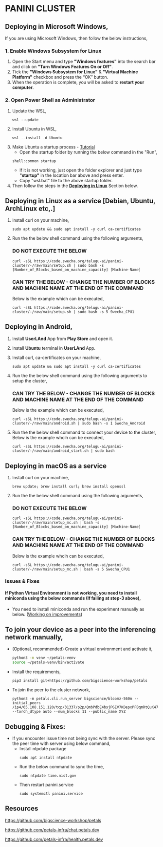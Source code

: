 # PANINI CLUSTER

## Deploying in Microsoft Windows,

If you are using Microsoft Windows, then follow the below instructions,
### 1. Enable Windows Subsystem for Linux
1. Open the Start menu and type **"Windows features"** into the search bar and click on **"Turn Windows Features On or Off"**.
2. Tick the **"Windows Subsystem for Linux"** & **"Virtual Machine Platform"** checkbox and press the “OK” button.
3. When the operation is complete, you will be asked to **restart your computer**.

### 2. Open Power Shell as Administrator

1. Update the WSL,
    ```
    wsl --update
    ```
2. Install Ubuntu in WSL,
    ```
    wsl --install -d Ubuntu
    ```
3. Make Ubuntu a startup process - [Tutorial](https://www.youtube.com/watch?v=xFpgf9eLUlk)
    - Open the startup folder by running the below command in the "Run",
    ```
    shell:common startup
    ```
    - If it is not working, just open the folder explorer and just type **"startup"** in the location bar above and press enter.
    - Copy "wsl.bat" file to the above startup folder.
4. Then follow the steps in the [**Deploying in Linux**](https://code.swecha.org/telugu-ai/panini-cluster#deploying-in-linux-as-a-service-debian-ubuntu-archlinux-etc) Section below.


## Deploying in Linux as a service [Debian, Ubuntu, ArchLinux etc,.]

1. Install curl on your machine,
    ```
    sudo apt update && sudo apt install -y curl ca-certificates
    ```

2. Run the the below shell command using the following arguments,
    ### DO NOT EXECUTE THE BELOW
    ``` 
    curl -sSL https://code.swecha.org/telugu-ai/panini-cluster/-/raw/main/setup.sh | sudo bash -s [Number_of_Blocks_based_on_machine_capacity] [Machine-Name]
    ```
    ### CAN TRY THE BELOW - CHANGE THE NUMBER OF BLOCKS AND MACHINE NAME AT THE END OF THE COMMAND
    Below is the example which can be executed,
    ```
    curl -sSL https://code.swecha.org/telugu-ai/panini-cluster/-/raw/main/setup.sh | sudo bash -s 5 Swecha_CPU1
    ```

## Deploying in Android,

1. Install **UserLAnd** App from **Play Store** and open it.
2. Install **Ubuntu** terminal in **UserLAnd** App.
3. Install curl, ca-certificates on your machine,
    ```
    sudo apt update && sudo apt install -y curl ca-certificates
    ```

4. Run the the below shell command using the following arguments to setup the cluster,
    ### CAN TRY THE BELOW - CHANGE THE NUMBER OF BLOCKS AND MACHINE NAME AT THE END OF THE COMMAND
    Below is the example which can be executed,
    ```
    curl -sSL https://code.swecha.org/telugu-ai/panini-cluster/-/raw/main/android.sh | sudo bash -s 1 Swecha_Android
    ```

5. Run the the below shell command to connect your device to the cluster,
    Below is the example whcih can be executed,
    ```
    curl -sSL https://code.swecha.org/telugu-ai/panini-cluster/-/raw/main/android_start.sh | sudo bash
    ```

## Deploying in macOS as a service
1. Install curl on your machine,
    ```
    brew update; brew install curl; brew install openssl
    ```

2. Run the the below shell command using the following arguments,
    ### DO NOT EXECUTE THE BELOW
    ``` 
    curl -sSL https://code.swecha.org/telugu-ai/panini-cluster/-/raw/main/setup_mc.sh | bash -s [Number_of_Blocks_based_on_machine_capacity] [Machine-Name]
    ```
    ### CAN TRY THE BELOW - CHANGE THE NUMBER OF BLOCKS AND MACHINE NAME AT THE END OF THE COMMAND
    Below is the example whcih can be executed,
    ```
    curl -sSL https://code.swecha.org/telugu-ai/panini-cluster/-/raw/main/setup_mc.sh | bash -s 5 Swecha_CPU1
    ```

### Issues & Fixes

#### If Python Virtual Environment is not working, you need to install miniconda using the below commands (If failing at step-3 above),

- You need to install miniconda and run the experiment manually as below. ([Working on improvements](https://code.swecha.org/telugu-ai/panini-cluster/-/issues/1))

## To join your device as a peer into the inferencing network manually,

- (Optional, recommended) Create a virtual environment and activate it,

  ``` sh
  python3 -m venv ~/petals-venv
  source ~/petals-venv/bin/activate
  ```

- Install the requirements,
  ```
  pip3 install git+https://github.com/bigscience-workshop/petals
  ```
- To join the peer to the cluster network,

  ```
  python3 -m petals.cli.run_server bigscience/bloomz-560m --initial_peers /ip4/65.108.151.120/tcp/31337/p2p/QmbPdbE4bsjPGEV7KDepxPFBqmRtQuK479LVi8qvB8seL1 --torch_dtype auto --num_blocks 11 --public_name XYZ
  ```

## Debugging & Fixes:
- If you encounter issue time not being sync with the server. Please sync the peer time with server using below command,
    - Install ntpdate package
        ```
        sudo apt install ntpdate
        ```
    - Run the below command to sync the time,
        ```
        sudo ntpdate time.nist.gov
        ```
    - Then restart panini.service
        ```
        sudo systemctl panini.service
        ```


## Resources
https://github.com/bigscience-workshop/petals

https://github.com/petals-infra/chat.petals.dev

https://github.com/petals-infra/health.petals.dev
